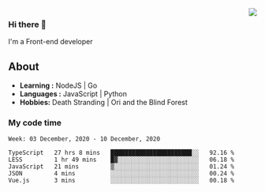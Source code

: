 <img align='right' src="https://github-readme-stats.vercel.app/api?username=strugglebak&show_icons=true">

### Hi there 👋

I'm a Front-end developer

## About

-  **Learning :** NodeJS | Go
-  **Languages :** JavaScript | Python
-  **Hobbies:** Death Stranding | Ori and the Blind Forest

### My code time

<!--START_SECTION:waka-->
```text
Week: 03 December, 2020 - 10 December, 2020

TypeScript   27 hrs 8 mins   ███████████████████████░░   92.16 % 
LESS         1 hr 49 mins    █▓░░░░░░░░░░░░░░░░░░░░░░░   06.18 % 
JavaScript   21 mins         ▒░░░░░░░░░░░░░░░░░░░░░░░░   01.24 % 
JSON         4 mins          ░░░░░░░░░░░░░░░░░░░░░░░░░   00.24 % 
Vue.js       3 mins          ░░░░░░░░░░░░░░░░░░░░░░░░░   00.18 % 
```
<!--END_SECTION:waka-->
